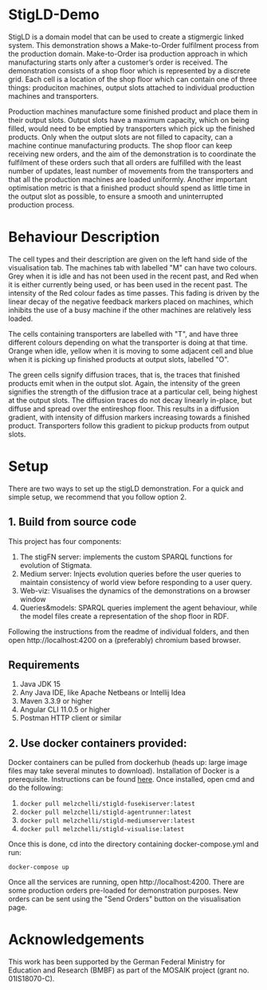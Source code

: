 # StigLD-Demo

StigLD is a domain model that can be used to create a stigmergic linked system. This demonstration shows a Make-to-Order fulfilment process from the production domain. Make-to-Order isa production approach in which manufacturing starts only after a customer’s order is received. The demonstration consists of a shop floor which is represented by a discrete grid. Each cell is a location of the shop floor which can contain one of three things: produciton machines, output slots attached to individual production machines and transporters. 

Production machines manufacture some finished product and place them in their output slots. Output slots have a maximum capacity, which on being filled, would need to be emptied by transporters which pick up the finished products. Only when the output slots are not filled to capacity, can a machine continue manufacturing products. The shop floor can keep receiving new orders, and the aim of the demonstration is to coordinate the fulfilment of these orders such that all orders are fulfilled with the least number of updates, least number of movements from the transporters and that all the production machines are loaded uniformly. Another important optimisation metric is that a finished product should spend as little time in the output slot as possible, to ensure a smooth and uninterrupted production process.

# Behaviour Description
The cell types and their description are given on the left hand side of the visualisation tab. The machines tab with labelled "M" can have two colours. Grey when it is idle and has not been used in the recent past, and Red when it is either currently being used, or has been used in the recent past. The intensity of the Red colour fades as time passes. This fading is driven by the linear decay of the negative feedback markers placed on machines, which inhibits the use of a busy machine if the other machines are relatively less loaded. 

The cells containing transporters are labelled with "T", and have three different colours depending on what the transporter is doing at that time. Orange when idle, yellow when it is moving to some adjacent cell and blue when it is picking up finished products at output slots, labelled "O". 

The green cells signify diffusion traces, that is, the traces that finished products emit when in the output slot. Again, the intensity of the green signifies the strength of the diffusion trace at a particular cell, being highest at the output slots. The diffusion traces do not decay linearly in-place, but diffuse and spread over the entireshop floor. This results in a diffusion gradient, with intensity of diffusion markers increasing towards a finished product. Transporters follow this gradient to pickup products from output slots.


# Setup
There are two ways to set up the stigLD demonstration. For a quick and simple setup, we recommend that you follow option 2.
## 1. Build from source code

This project has four components:
1. The stigFN server: implements the custom SPARQL functions for evolution of Stigmata.
2. Medium server: Injects evolution queries before the user queries to maintain consistency of world view before responding to a user query.
3. Web-viz: Visualises the dynamics of the demonstrations on a browser window
4. Queries&models: SPARQL queries implement the agent behaviour, while the model files create a representation of the shop floor in RDF.

Following the instructions from the readme of individual folders, and then open http://localhost:4200 on a (preferably) chromium based browser.

## Requirements
1. Java JDK 15
2. Any Java IDE, like Apache Netbeans or Intellij Idea
3. Maven 3.3.9 or higher
4. Angular CLI 11.0.5 or higher
5. Postman HTTP client or similar


## 2. Use docker containers provided:

Docker containers can be pulled from dockerhub (heads up: large image files may take several minutes to download). Installation of Docker is a prerequisite. Instructions can be found [here](https://docs.docker.com/desktop/). Once installed, open cmd and do the following: 
1. ```docker pull melzchelli/stigld-fusekiserver:latest```
2. ```docker pull melzchelli/stigld-agentrunner:latest```
3. ```docker pull melzchelli/stigld-mediumserver:latest```
4. ```docker pull melzchelli/stigld-visualise:latest```

Once this is done, cd into the directory containing docker-compose.yml and run:
```
docker-compose up
```

Once all the services are running, open http://localhost:4200. There are some production orders pre-loaded for demonstration purposes. New orders can be sent using the "Send Orders" button on the visualisation page.

# Acknowledgements
This work has been supported by the German Federal Ministry for Education and Research (BMBF) as part of the MOSAIK project (grant no. 01IS18070-C).
